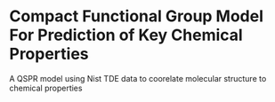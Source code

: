 # Compact Functional Group Model For Prediction of Key Chemical Properties
 A QSPR model using Nist TDE data to coorelate molecular structure to chemical properties
